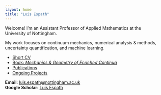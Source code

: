 ```yaml
---
layout: home
title: "Luis Espath"
---
```


Welcome! I’m an Assistant Professor of Applied Mathematics at the University of Nottingham.  

My work focuses on continuum mechanics, numerical analysis & methods, uncertainty quantification, and machine learning.

- [Short CV](./about)  
- [Book: *Mechanics & Geometry of Enriched Continua*](https://link.springer.com/book/10.1007/978-3-031-28933-0)  
- [Publications](./publications)  
- [Ongoing Projects](./projects)  

**Email**: luis.espath@nottingham.ac.uk  
**Google Scholar**: [Luis Espath](https://scholar.google.com/citations?user=5DOQcG8AAAAJ&hl=en)
